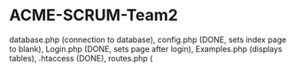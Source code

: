 # ACME-SCRUM-Team2
database.php (connection to database), config.php (DONE, sets index page to blank), Login.php (DONE, sets page after login), Examples.php (displays tables), .htaccess (DONE), routes.php (
